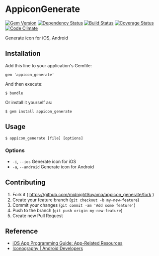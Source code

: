 # AppiconGenerate

[![Gem Version](https://badge.fury.io/rb/appicon_generate.png)](http://badge.fury.io/rb/appicon_generate)
[![Dependency Status](https://gemnasium.com/midnightSuyama/appicon_generate.png)](https://gemnasium.com/midnightSuyama/appicon_generate)
[![Build Status](https://travis-ci.org/midnightSuyama/appicon_generate.png?branch=master)](https://travis-ci.org/midnightSuyama/appicon_generate)
[![Coverage Status](https://coveralls.io/repos/midnightSuyama/appicon_generate/badge.png)](https://coveralls.io/r/midnightSuyama/appicon_generate)
[![Code Climate](https://codeclimate.com/github/midnightSuyama/appicon_generate.png)](https://codeclimate.com/github/midnightSuyama/appicon_generate)

Generate icon for iOS, Android

## Installation

Add this line to your application's Gemfile:

    gem 'appicon_generate'

And then execute:

    $ bundle

Or install it yourself as:

    $ gem install appicon_generate

## Usage

	$ appicon_generate [file] [options]

### Options

* `-i`, `--ios` Generate icon for iOS
* `-a`, `--android` Generate icon for Android

## Contributing

1. Fork it ( https://github.com/midnightSuyama/appicon_generate/fork )
2. Create your feature branch (`git checkout -b my-new-feature`)
3. Commit your changes (`git commit -am 'Add some feature'`)
4. Push to the branch (`git push origin my-new-feature`)
5. Create new Pull Request

## Reference

* [iOS App Programming Guide: App-Related Resources](https://developer.apple.com/library/ios/documentation/iPhone/Conceptual/iPhoneOSProgrammingGuide/App-RelatedResources/App-RelatedResources.html)
* [Iconography | Android Developers](http://developer.android.com/design/style/iconography.html)
